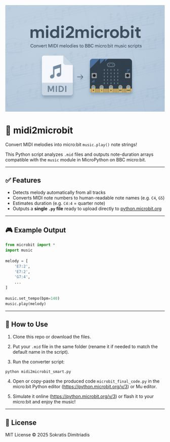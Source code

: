 <p align="center">
  <img src=".github/assets/banner.png" alt="midi2microbit banner" />
</p>

# 🎵 midi2microbit

Convert MIDI melodies into micro:bit `music.play()` note strings!

This Python script analyzes `.mid` files and outputs note-duration arrays compatible with the `music` module in MicroPython on BBC micro:bit.

---

## ✅ Features

- Detects melody automatically from all tracks
- Converts MIDI note numbers to human-readable note names (e.g. `C4`, `G5`)
- Estimates duration (e.g. `C4:4` = quarter note)
- Outputs a **single `.py` file** ready to upload directly to [python.microbit.org](https://python.microbit.org)

---

## 🎮 Example Output

```python
from microbit import *
import music

melody = [
    'E7:2',
    'E7:2',
    'G7:4',
    ...
]

music.set_tempo(bpm=140)
music.play(melody)
```

---

## 🚀 How to Use

1. Clone this repo or download the files.

2. Put your `.mid` file in the same folder (rename it if needed to match the default name in the script).

3. Run the converter script:
```bash
python midi2microbit_smart.py
```

4. Open or copy-paste the produced code `microbit_final_code.py` in the micro:bit Python editor (https://python.microbit.org/v/3) or Mu editor.

5. Simulate it online (https://python.microbit.org/v/3) or flash it to your micro:bit and enjoy the music!

---

## 📄 License

MIT License © 2025 Sokratis Dimitriadis

